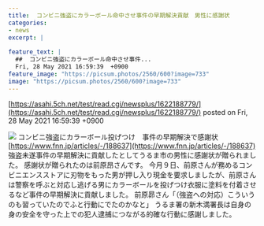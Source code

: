 ```yaml
---
title:  コンビニ強盗にカラーボール命中させ事件の早期解決貢献　男性に感謝状  
categories:
- news
excerpt: |
  
feature_text: |
  ##  コンビニ強盗にカラーボール命中させ事件...
  Fri, 28 May 2021 16:59:39  +0900
feature_image: "https://picsum.photos/2560/600?image=733"
image: "https://picsum.photos/2560/600?image=733"
---
```


[https://asahi.5ch.net/test/read.cgi/newsplus/1622188779/](https://asahi.5ch.net/test/read.cgi/newsplus/1622188779/)
posted on Fri, 28 May 2021 16:59:39  +0900

<!--more-->

![](https://fnn.ismcdn.jp/mwimgs/9/0/wm/img_90ec661a09adb34cd5c4a2449edd738c53190.jpg) コンビニ強盗にカラーボール投げつけ　事件の早期解決で感謝状 [https://www.fnn.jp/articles/-/188637](https://www.fnn.jp/articles/-/188637) 強盗未遂事件の早期解決に貢献したとしてうるま市の男性に感謝状が贈られました。 感謝状が贈られたのは前原昂さんです。 今月９日、前原さんが務めるコンビニエンスストアに刃物をもった男が押し入り現金を要求しましたが、前原さんは警察を呼ぶと対応し逃げる男にカラーボールを投げつけ衣服に塗料を付着させるなど事件の早期解決に貢献しました。 前原昴さん「（強盗への対応）こういうのも習っていたのでふと行動にでたのかなと」 うるま署の新木満署長は自身の身の安全を守った上での犯人逮捕につながる的確な行動に感謝しました。
